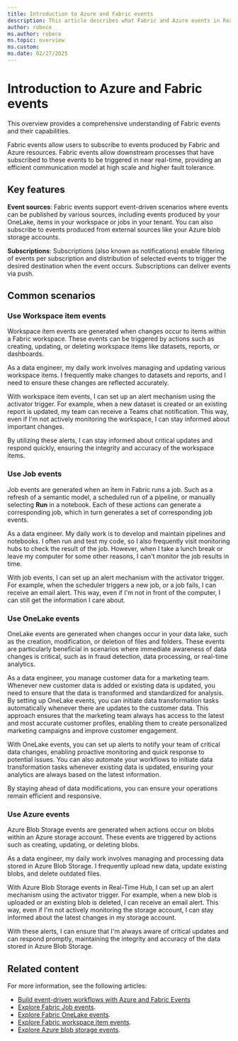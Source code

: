 ```yaml
---
title: Introduction to Azure and Fabric events
description: This article describes what Fabric and Azure events in Real-Time hub are and how it can be used in near-realtime scenarios.
author: robece
ms.author: robece
ms.topic: overview
ms.custom:
ms.date: 02/27/2025
---
```


# Introduction to Azure and Fabric events
This overview provides a comprehensive understanding of Fabric events and their capabilities.

Fabric events allow users to subscribe to events produced by Fabric and Azure resources. Fabric events allow downstream processes that have subscribed to these events to be triggered in near real-time, providing an efficient communication model at high scale and higher fault tolerance.

## Key features
**Event sources**: Fabric events support event-driven scenarios where events can be published by various sources, including events produced by your OneLake, items in your workspace or jobs in your tenant. You can also subscribe to events produced from external sources like your Azure blob storage accounts.

**Subscriptions**: Subscriptions (also known as notifications) enable filtering of events per subscription and distribution of selected events to trigger the desired destination when the event occurs. Subscriptions can deliver events via push.
 
## Common scenarios

### Use Workspace item events

Workspace item events are generated when changes occur to items within a Fabric workspace. These events can be triggered by actions such as creating, updating, or deleting workspace items like datasets, reports, or dashboards.

As a data engineer, my daily work involves managing and updating various workspace items. I frequently make changes to datasets and reports, and I need to ensure these changes are reflected accurately.

With workspace item events, I can set up an alert mechanism using the activator trigger. For example, when a new dataset is created or an existing report is updated, my team can receive a Teams chat notification. This way, even if I'm not actively monitoring the workspace, I can stay informed about important changes.

By utilizing these alerts, I can stay informed about critical updates and respond quickly, ensuring the integrity and accuracy of the workspace items.

### Use Job events

Job events are generated when an item in Fabric runs a job. Such as a refresh of a semantic model, a scheduled run of a pipeline, or manually selecting **Run** in a notebook. Each of these actions can generate a corresponding job, which in turn generates a set of corresponding job events. 

As a data engineer. My daily work is to develop and maintain pipelines and notebooks. I often run and test my code, so I also frequently visit monitoring hubs to check the result of the job. However, when I take a lunch break or leave my computer for some other reasons, I can't monitor the job results in time.

With job events, I can set up an alert mechanism with the activator trigger. For example, when the scheduler triggers a new job, or a job fails, I can receive an email alert. This way, even if I'm not in front of the computer, I can still get the information I care about. 

### Use OneLake events

OneLake events are generated when changes occur in your data lake, such as the creation, modification, or deletion of files and folders. These events are particularly beneficial in scenarios where immediate awareness of data changes is critical, such as in fraud detection, data processing, or real-time analytics.
 
As a data engineer, you manage customer data for a marketing team. Whenever new customer data is added or existing data is updated, you need to ensure that the data is transformed and standardized for analysis. By setting up OneLake events, you can initiate data transformation tasks automatically whenever there are updates to the customer data. This approach ensures that the marketing team always has access to the latest and most accurate customer profiles, enabling them to create personalized marketing campaigns and improve customer engagement.
 
With OneLake events, you can set up alerts to notify your team of critical data changes, enabling proactive monitoring and quick response to potential issues. You can also automate your workflows to initiate data transformation tasks whenever existing data is updated, ensuring your analytics are always based on the latest information.
 
By staying ahead of data modifications, you can ensure your operations remain efficient and responsive.

### Use Azure events

Azure Blob Storage events are generated when actions occur on blobs within an Azure 
storage account. These events are triggered by actions such as creating, updating, or deleting blobs.

As a data engineer, my daily work involves managing and processing data stored in Azure Blob Storage. I frequently upload new data, update existing blobs, and delete outdated files. 

With Azure Blob Storage events in Real-Time Hub, I can set up an alert mechanism using the activator trigger. For example, when a new blob is uploaded or an existing blob is deleted, I can receive an email alert. This way, even if I'm not actively monitoring the storage account, I can stay informed about the latest changes in my storage account.

With these alerts, I can ensure that I'm always aware of critical updates and can respond promptly, maintaining the integrity and accuracy of the data stored in Azure Blob Storage.

## Related content

For more information, see the following articles:
- [Build event-driven workflows with Azure and Fabric Events](https://blog.fabric.microsoft.com/blog/build-event-driven-workflows-with-azure-and-fabric-events-now-generally-available)
- [Explore Fabric Job events](explore-fabric-job-events.md).</br>
- [Explore Fabric OneLake events](explore-fabric-onelake-events.md).</br>
- [Explore Fabric workspace item events](explore-fabric-workspace-item-events.md).</br>
- [Explore Azure blob storage events](explore-azure-blob-storage-events.md).

